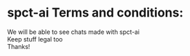 <h1>spct-ai Terms and conditions:</h1>
We will be able to see chats made with spct-ai<br>
Keep stuff legal too<br>
Thanks!
